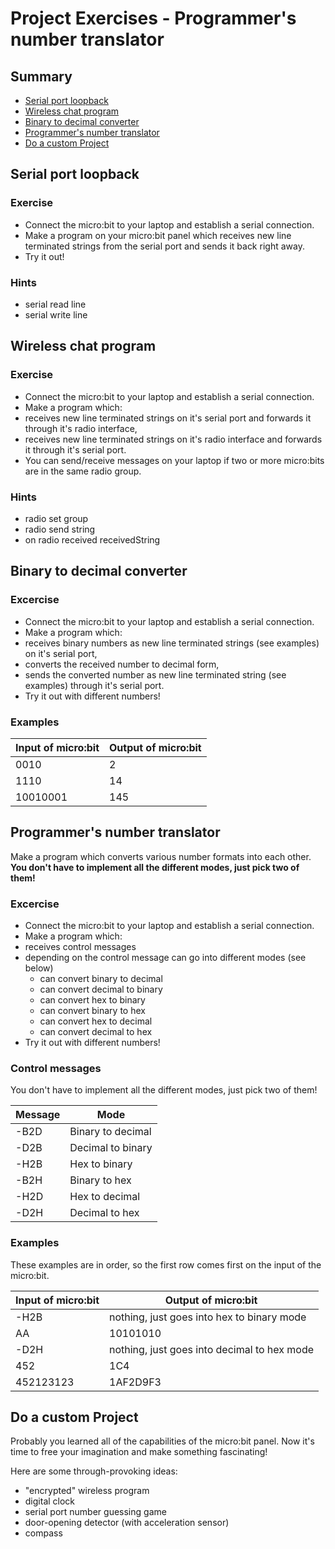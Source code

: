 # Project Exercises - Programmer's number translator

## Summary
  - [Serial port loopback](#serial-port-loopback)
  - [Wireless chat program](#wireless-chat-program)
  - [Binary to decimal converter](#binary-to-decimal-converter)
  - [Programmer's number translator](#programmer's-number-translator)
  - [Do a custom Project](#do-a-custom-project)

## Serial port loopback

### Exercise
- Connect the micro:bit to your laptop and establish a serial connection.
- Make a program on your micro:bit panel which receives new line terminated
strings from the serial port and sends it back right away.
- Try it out!

### Hints
 - serial read line
 - serial write line

## Wireless chat program

### Exercise

- Connect the micro:bit to your laptop and establish a serial connection.
- Make a program which:
 - receives new line terminated strings on it's serial port and forwards it
 through it's radio interface,
 - receives new line terminated strings on it's radio interface and forwards it
 through it's serial port.
- You can send/receive messages on your laptop if two or more micro:bits are
in the same radio group.

### Hints
 - radio set group
 - radio send string
 - on radio received receivedString

## Binary to decimal converter

### Excercise

- Connect the micro:bit to your laptop and establish a serial connection.
- Make a program which:
 - receives binary numbers as new line terminated strings (see examples)
 on it's serial port,
 - converts the received number to decimal form,
 - sends the converted number as new line terminated string (see examples)
 through it's serial port.
- Try it out with different numbers!

### Examples
Input of micro:bit|Output of micro:bit
-----|------
0010|2
1110|14
10010001|145

## Programmer's number translator

Make a program which converts various number formats into each other.
**You don't have to implement all the different modes, just pick two of them!**

### Excercise

- Connect the micro:bit to your laptop and establish a serial connection.
- Make a program which:
 - receives control messages
 - depending on the control message can go into different modes (see below)
    - can convert binary to decimal
    - can convert decimal to binary
    - can convert hex to binary
    - can convert binary to hex
    - can convert hex to decimal
    - can convert decimal to hex
- Try it out with different numbers!

### Control messages
You don't have to implement all the different modes, just pick two of them!

Message|Mode
-------|------
-B2D  |Binary to decimal
-D2B  |Decimal to binary
-H2B  |Hex to binary
-B2H  |Binary to hex
-H2D  |Hex to decimal
-D2H  |Decimal to hex

### Examples
These examples are in order, so the first row comes first on the input of
the micro:bit.

Input of micro:bit|Output of micro:bit
-----|------
-H2B|nothing, just goes into hex to binary mode
AA|10101010
-D2H|nothing, just goes into decimal to hex mode
452|1C4
452123123|1AF2D9F3

## Do a custom Project
Probably you learned all of the capabilities of the micro:bit panel. Now it's time to free your imagination and make something fascinating!

Here are some through-provoking ideas:
 - "encrypted" wireless program
 - digital clock
 - serial port number guessing game
 - door-opening detector (with acceleration sensor)
 - compass
